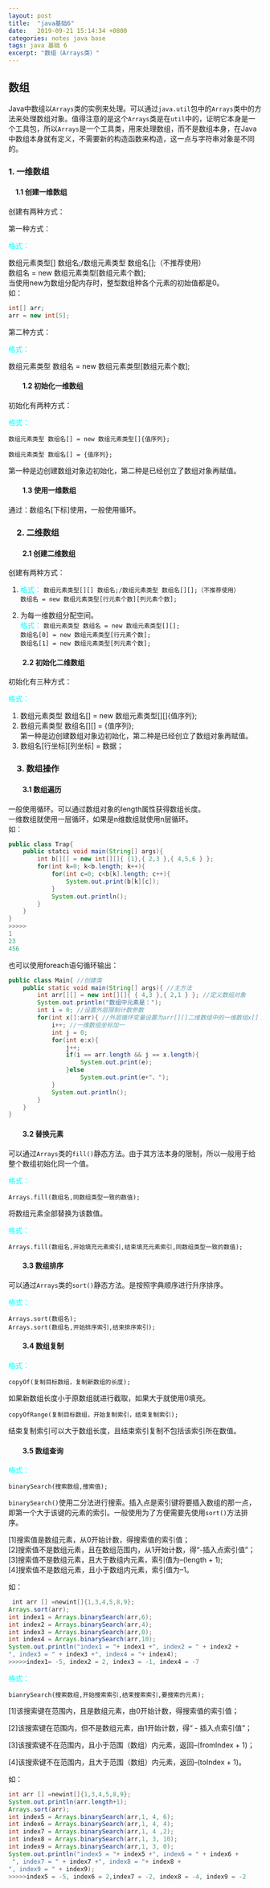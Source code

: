 ```yaml
---
layout: post
title:  "java基础6"
date:   2019-09-21 15:14:34 +0800
categories: notes java base
tags: java 基础 6
excerpt: "数组（Arrays类）"
---
```


## 数组

Java中数组以`Arrays`类的实例来处理。可以通过`java.util`包中的`Arrays`类中的方法来处理数组对象。值得注意的是这个`Arrays`类是在`util`中的，证明它本身是一个工具包，所以`Arrays`是一个工具类，用来处理数组，而不是数组本身，在Java中数组本身就有定义，不需要新的构造函数来构造，这一点与字符串对象是不同的。

### 1. 一维数组

#### &emsp;1.1 创建一维数组

创建有两种方式：  

第一种方式：  

<font color="aqua">格式：</font>

数组元素类型[] 数组名;/数组元素类型 数组名[];（不推荐使用）  
数组名 = new 数组元素类型[数组元素个数];  
当使用new为数组分配内存时，整型数组种各个元素的初始值都是0。  
如：  

```java
int[] arr;
arr = new int[5];
```

第二种方式：  

<font color="aqua">格式：</font>

数组元素类型 数组名 = new 数组元素类型[数组元素个数];

#### &emsp;&emsp;1.2 初始化一维数组

初始化有两种方式：  

<font color="aqua">格式：</font>

`数组元素类型 数组名[] = new 数组元素类型[]{值序列};`

`数组元素类型 数组名[] = {值序列};`

第一种是边创建数组对象边初始化，第二种是已经创立了数组对象再赋值。

#### &emsp;&emsp;1.3 使用一维数组

通过：数组名[下标]使用，一般使用循环。

### &emsp;2. 二维数组

#### &emsp;&emsp;2.1 创建二维数组

创建有两种方式：

1. <font color="aqua">格式：</font>
`数组元素类型[][] 数组名;/数组元素类型 数组名[][];（不推荐使用）`  
`数组名 = new 数组元素类型[行元素个数][列元素个数];`

2. 为每一维数组分配空间。  
<font color="aqua">格式：</font>
`数组元素类型 数组名 = new 数组元素类型[][];`  
`数组名[0] = new 数组元素类型[行元素个数];`  
`数组名[1] = new 数组元素类型[列元素个数];`  

#### &emsp;&emsp;2.2 初始化二维数组

初始化有三种方式：

<font color="aqua">格式：</font>

1. 数组元素类型 数组名[] = new 数组元素类型[][]{值序列};  
2. 数组元素类型 数组名[][] = {值序列};  
第一种是边创建数组对象边初始化，第二种是已经创立了数组对象再赋值。
3. 数组名[行坐标][列坐标] = 数据；

### &emsp;3. 数组操作

#### &emsp;&emsp;3.1 数组遍历

一般使用循环。可以通过数组对象的length属性获得数组长度。  
一维数组就使用一层循环，如果是n维数组就使用n层循环。  
如：  

```java
public class Trap{
    public statci void main(String[] args){
        int b[][] = new int[][]{ {1},{ 2,3 },{ 4,5,6 } };
        for(int k=0; k<b.length; k++){
            for(int c=0; c<b[k].length; c++){
                System.out.print(b[k][c]);
            }
            System.out.println();
        }
    }
}
>>>>>
1
23
456
```

也可以使用foreach语句循环输出：  

```java
public class Main{ //创建类
    public static void main(String[] args){ //主方法
        int arr[][] = new int[][]{ { 4,3 },{ 2,1 } }; //定义数组对象
        System.out.println("数组中元素是：");
        int i = 0; //设置外层限制计数参数
        for(int x[]:arr){ //外层循环变量设置为arr[][]二维数组中的一维数组x[]；
            i++; //一维数组坐标加一
            int j = 0;
            for(int e:x){
                j++;
                if(i == arr.length && j == x.length){
                    System.out.print(e);
                }else
                    System.out.print(e+"、");
            }
            System.out.println();
        }
    }
}
```

#### &emsp;&emsp;3.2 替换元素

可以通过`Arrays`类的`fill()`静态方法。由于其方法本身的限制，所以一般用于给整个数组初始化同一个值。  

<font color="aqua">格式：</font>

`Arrays.fill(数组名,同数组类型一致的数值);`

将数组元素全部替换为该数值。  

<font color="aqua">格式：</font>

`Arrays.fill(数组名,开始填充元素索引,结束填充元素索引,同数组类型一致的数值);`

#### &emsp;&emsp;3.3 数组排序

可以通过`Arrays`类的`sort()`静态方法。是按照字典顺序进行升序排序。  

<font color="aqua">格式：</font>

`Arrays.sort(数组名);`  
`Arrays.sort(数组名,开始排序索引,结束排序索引);`

#### &emsp;&emsp;3.4 数组复制

<font color="aqua">格式：</font>

`copyOf(复制目标数组，复制新数组的长度);` 

如果新数组长度小于原数组就进行截取，如果大于就使用0填充。  

`copyOfRange(复制目标数组，开始复制索引，结束复制索引);`  

结束复制索引可以大于数组长度，且结束索引复制不包括该索引所在数值。

#### &emsp;&emsp;3.5 数组查询

<font color="aqua">格式：</font>

`binarySearch(搜索数组,搜索值);`

 `binarySearch()`使用二分法进行搜索。插入点是索引键将要插入数组的那一点，即第一个大于该键的元素的索引。一般使用为了方便需要先使用`sort()`方法排序。  

[1]搜索值是数组元素，从0开始计数，得搜索值的索引值；  
[2]搜索值不是数组元素，且在数组范围内，从1开始计数，得“-插入点索引值”；  
[3]搜索值不是数组元素，且大于数组内元素，索引值为–(length + 1);  
[4]搜索值不是数组元素，且小于数组内元素，索引值为–1。  

如：  

```java
 int arr [] =newint[]{1,3,4,5,8,9};
Arrays.sort(arr);
int index1 = Arrays.binarySearch(arr,6);
int index2 = Arrays.binarySearch(arr,4);
int index3 = Arrays.binarySearch(arr,0);
int index4 = Arrays.binarySearch(arr,10);
System.out.println("index1 = "+ index1 +", index2 = " + index2 +
", index3 = " + index3 +", index4 = "+ index4);
>>>>>index1= -5, index2 = 2, index3 = -1, index4 = -7
```

<font color="aqua">格式：</font>

`bianrySearch(搜索数组,开始搜索索引,结束搜索索引,要搜索的元素);`  

[1]该搜索键在范围内，且是数组元素，由0开始计数，得搜索值的索引值；  

[2]该搜索键在范围内，但不是数组元素，由1开始计数，得“ - 插入点索引值”；  

[3]该搜索键不在范围内，且小于范围（数组）内元素，返回–(fromIndex + 1)；  

[4]该搜索键不在范围内，且大于范围（数组）内元素，返回–(toIndex + 1)。  

如：

```java
int arr [] =newint[]{1,3,4,5,8,9};
System.out.println(arr.length+1);
Arrays.sort(arr);
int index5 = Arrays.binarySearch(arr,1, 4, 6);
int index6 = Arrays.binarySearch(arr,1, 4, 4);
int index7 = Arrays.binarySearch(arr,1, 4 ,2);
int index8 = Arrays.binarySearch(arr,1, 3, 10);
int index9 = Arrays.binarySearch(arr,1, 3, 0);
System.out.println("index5 = "+ index5 +", index6 = " + index6 +
 ", index7 = " + index7 +", index8 = "+ index8 +
", index9 = " + index9);
>>>>>index5 = -5, index6 = 2,index7 = -2, index8 = -4, index9 = -2
```
